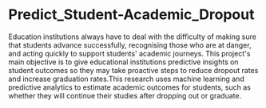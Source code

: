 # Predict_Student-Academic_Dropout
Education institutions always have to deal with the difficulty of making sure that students advance successfully, recognising those who are at danger, and acting quickly to support students' academic journeys. This project's main objective is to give educational institutions predictive insights on student outcomes so they may take proactive steps to reduce dropout rates and increase graduation rates.This research uses machine learning and predictive analytics to estimate academic outcomes for students, such as whether they will continue their studies after dropping out or graduate. 
